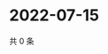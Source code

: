 # 2022-07-15

共 0 条

<!-- BEGIN WEIBO -->
<!-- 最后更新时间 Fri Jul 15 2022 12:52:24 GMT+0800 (China Standard Time) -->

<!-- END WEIBO -->
